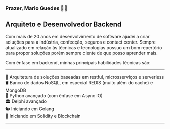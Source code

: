 ### Prazer, Mario Guedes 👋🏼

## Arquiteto e Desenvolvedor Backend

Com mais de 20 anos em desenvolvimento de software ajudei a criar soluções para a indústria, confecção, seguros e contact center. Sempre atualizado em relação às técnicas e tecnologias possuo um bom repertório para propor soluções porém sempre ciente de que posso aprender mais.

Com ênfase em backend, minhas principais habilidades técnicas são:

---

📐 Arquitetura de soluções baseadas em restful, microsserviços e serverless  
🛢 Banco de dados NoSQL, em especial REDIS (muito além do cache) e MongoDB  
🐍 Python avançado (com ênfase em Async IO)  
🏛 Delphi avançado  
🐿 Iniciando em Golang  
🔑 Iniciando em Solidity e Blockchain  

---

